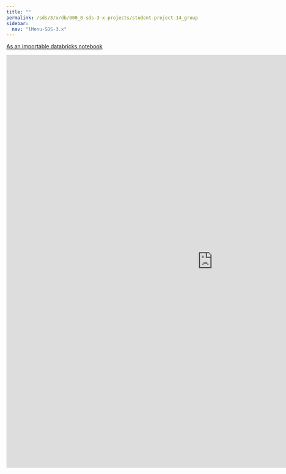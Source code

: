 ```yaml
---
title: ""
permalink: /sds/3/x/db/000_0-sds-3-x-projects/student-project-14_group-NullHypothesisEvaluationCriteria/00_distributed_combinatorial_bandit/
sidebar:
  nav: "lMenu-SDS-3.x"
---
```


[As an importable databricks notebook](https://lamastex.github.io/scalable-data-science/sds/3/x/db/000_0-sds-3-x-projects/student-project-14_group-NullHypothesisEvaluationCriteria/00_distributed_combinatorial_bandit.html)

<iframe src="https://lamastex.github.io/scalable-data-science/sds/3/x/db/000_0-sds-3-x-projects/student-project-14_group-NullHypothesisEvaluationCriteria/00_distributed_combinatorial_bandit.html" width="1080" height="1080" frameborder="0"></iframe>
